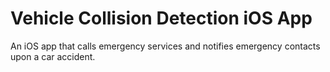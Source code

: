 # Vehicle Collision Detection iOS App

An iOS app that calls emergency services and notifies emergency contacts upon a car accident. 
